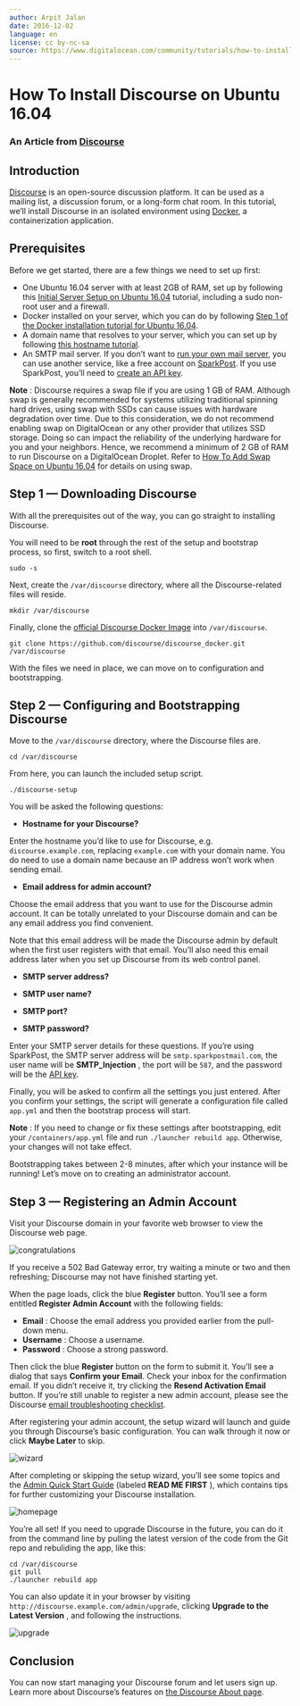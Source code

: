 ```yaml
---
author: Arpit Jalan
date: 2016-12-02
language: en
license: cc by-nc-sa
source: https://www.digitalocean.com/community/tutorials/how-to-install-discourse-on-ubuntu-16-04
---
```


# How To Install Discourse on Ubuntu 16.04

### An Article from [Discourse](http://www.discourse.org/)

## Introduction

[Discourse](http://www.discourse.org/) is an open-source discussion platform. It can be used as a mailing list, a discussion forum, or a long-form chat room. In this tutorial, we’ll install Discourse in an isolated environment using [Docker](how-to-install-and-use-docker-on-ubuntu-16-04), a containerization application.

## Prerequisites

Before we get started, there are a few things we need to set up first:

- One Ubuntu 16.04 server with at least 2GB of RAM, set up by following this [Initial Server Setup on Ubuntu 16.04](initial-server-setup-with-ubuntu-16-04) tutorial, including a sudo non-root user and a firewall.
- Docker installed on your server, which you can do by following [Step 1 of the Docker installation tutorial for Ubuntu 16.04](how-to-install-and-use-docker-on-ubuntu-16-04).
- A domain name that resolves to your server, which you can set up by following [this hostname tutorial](https://www.digitalocean.com/community/articles/how-to-set-up-a-host-name-with-digitalocean).
- An SMTP mail server. If you don’t want to [run your own mail server](why-you-may-not-want-to-run-your-own-mail-server), you can use another service, like a free account on [SparkPost](https://sparkpost.com/). If you use SparkPost, you’ll need to [create an API key](https://support.sparkpost.com/customer/en/portal/articles/1933377-create-api-keys).

**Note** : Discourse requires a swap file if you are using 1 GB of RAM. Although swap is generally recommended for systems utilizing traditional spinning hard drives, using swap with SSDs can cause issues with hardware degradation over time. Due to this consideration, we do not recommend enabling swap on DigitalOcean or any other provider that utilizes SSD storage. Doing so can impact the reliability of the underlying hardware for you and your neighbors. Hence, we recommend a minimum of 2 GB of RAM to run Discourse on a DigitalOcean Droplet. Refer to [How To Add Swap Space on Ubuntu 16.04](how-to-add-swap-space-on-ubuntu-16-04) for details on using swap.

## Step 1 — Downloading Discourse

With all the prerequisites out of the way, you can go straight to installing Discourse.

You will need to be **root** through the rest of the setup and bootstrap process, so first, switch to a root shell.

    sudo -s

Next, create the `/var/discourse` directory, where all the Discourse-related files will reside.

    mkdir /var/discourse

Finally, clone the [official Discourse Docker Image](https://github.com/discourse/discourse_docker) into `/var/discourse`.

    git clone https://github.com/discourse/discourse_docker.git /var/discourse

With the files we need in place, we can move on to configuration and bootstrapping.

## Step 2 — Configuring and Bootstrapping Discourse

Move to the `/var/discourse` directory, where the Discourse files are.

    cd /var/discourse

From here, you can launch the included setup script.

    ./discourse-setup

You will be asked the following questions:

- **Hostname for your Discourse?**

Enter the hostname you’d like to use for Discourse, e.g. `discourse.example.com`, replacing `example.com` with your domain name. You do need to use a domain name because an IP address won’t work when sending email.

- **Email address for admin account?**

Choose the email address that you want to use for the Discourse admin account. It can be totally unrelated to your Discourse domain and can be any email address you find convenient.

Note that this email address will be made the Discourse admin by default when the first user registers with that email. You’ll also need this email address later when you set up Discourse from its web control panel.

- **SMTP server address?**

- **SMTP user name?**

- **SMTP port?**

- **SMTP password?**

Enter your SMTP server details for these questions. If you’re using SparkPost, the SMTP server address will be `smtp.sparkpostmail.com`, the user name will be **SMTP\_Injection** , the port will be `587`, and the password will be the [API key](https://support.sparkpost.com/customer/en/portal/articles/1933377-create-api-keys).

Finally, you will be asked to confirm all the settings you just entered. After you confirm your settings, the script will generate a configuration file called `app.yml` and then the bootstrap process will start.

**Note** : If you need to change or fix these settings after bootstrapping, edit your `/containers/app.yml` file and run `./launcher rebuild app`. Otherwise, your changes will not take effect.

Bootstrapping takes between 2-8 minutes, after which your instance will be running! Let’s move on to creating an administrator account.

## Step 3 — Registering an Admin Account

Visit your Discourse domain in your favorite web browser to view the Discourse web page.

![congratulations](http://i.imgur.com/nmRKhNB.png)

If you receive a 502 Bad Gateway error, try waiting a minute or two and then refreshing; Discourse may not have finished starting yet.

When the page loads, click the blue **Register** button. You’ll see a form entitled **Register Admin Account** with the following fields:

- **Email** : Choose the email address you provided earlier from the pull-down menu.
- **Username** : Choose a username.
- **Password** : Choose a strong password.

Then click the blue **Register** button on the form to submit it. You’ll see a dialog that says **Confirm your Email**. Check your inbox for the confirmation email. If you didn’t receive it, try clicking the **Resend Activation Email** button. If you’re still unable to register a new admin account, please see the Discourse [email troubleshooting checklist](https://meta.discourse.org/t/troubleshooting-email-on-a-new-discourse-install/16326).

After registering your admin account, the setup wizard will launch and guide you through Discourse’s basic configuration. You can walk through it now or click **Maybe Later** to skip.

![wizard](http://i.imgur.com/U8lBkkf.png)

After completing or skipping the setup wizard, you’ll see some topics and the [Admin Quick Start Guide](https://github.com/discourse/discourse/blob/master/docs/ADMIN-QUICK-START-GUIDE.md) (labeled **READ ME FIRST** ), which contains tips for further customizing your Discourse installation.

![homepage](http://i.imgur.com/6n8CGqb.png)

You’re all set! If you need to upgrade Discourse in the future, you can do it from the command line by pulling the latest version of the code from the Git repo and rebuliding the app, like this:

    cd /var/discourse
    git pull
    ./launcher rebuild app

You can also update it in your browser by visiting `http://discourse.example.com/admin/upgrade`, clicking **Upgrade to the Latest Version** , and following the instructions.

![upgrade](http://i.imgur.com/qX5cnoX.png)

## Conclusion

You can now start managing your Discourse forum and let users sign up. Learn more about Discourse’s features on [the Discourse About page](http://www.discourse.org/about/).
